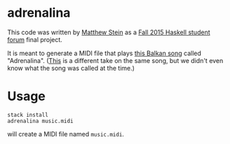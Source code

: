 # adrenalina

This code was written by [Matthew Stein](http://mstein.org/) as a [Fall 2015 Haskell student forum](http://cattheory.com/posts/2015-06-01-haskell-wesleyan.html) final project.

It is meant to generate a MIDI file that plays [this Balkan song](https://www.youtube.com/watch?v=OnakPaRndik) called "Adrenalina". ([This](https://www.youtube.com/watch?v=qkRjdB-MTZU) is a different take on the same song, but we didn't even know what the song was called at the time.)

# Usage

```
stack install
adrenalina music.midi
```
will create a MIDI file named `music.midi`.
